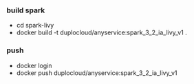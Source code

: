 ### build  spark
* cd spark-livy
* docker build -t duplocloud/anyservice:spark_3_2_ia_livy_v1 . 
### push
* docker login
* docker push duplocloud/anyservice:spark_3_2_ia_livy_v1 